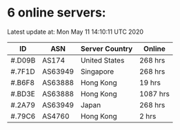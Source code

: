 # 6 online servers:

Latest update at: Mon May 11 14:10:11 UTC 2020

| ID | ASN | Server Country | Online |
| -- | --- | -------------- | ------ |
| #.D09B | AS174 | United States | 268 hrs |
| #.7F1D | AS63949 | Singapore | 268 hrs |
| #.B6F8 | AS63888 | Hong Kong | 19 hrs |
| #.BD3E | AS63888 | Hong Kong | 1087 hrs |
| #.2A79 | AS63949 | Japan | 268 hrs |
| #.79C6 | AS4760 | Hong Kong | 2 hrs |

